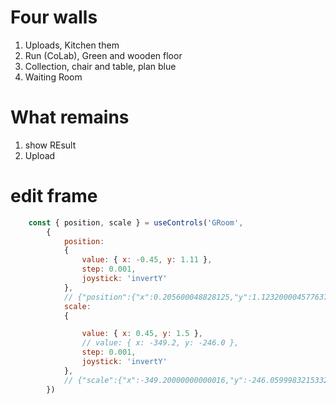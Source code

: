 # Four walls

1. Uploads, Kitchen them
2. Run (CoLab), Green and wooden floor
3. Collection, chair and table, plan blue
4. Waiting Room


# What remains

1. show REsult
2. Upload

# edit frame

```jsx
    const { position, scale } = useControls('GRoom',
        {
            position:
            {
                value: { x: -0.45, y: 1.11 },
                step: 0.001,
                joystick: 'invertY'
            },
            // {"position":{"x":0.205600048828125,"y":1.123200004577637}}
            scale:
            {

                value: { x: 0.45, y: 1.5 },
                // value: { x: -349.2, y: -246.0 },
                step: 0.001,
                joystick: 'invertY'
            },
            // {"scale":{"x":-349.20000000000016,"y":-246.0599983215332}}
        })
```